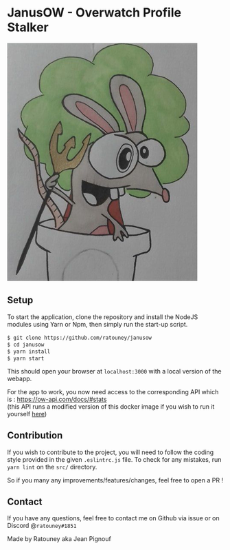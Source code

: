# JanusOW - Overwatch Profile Stalker

![Image bugged](https://github.com/ratouney/janusow/raw/master/logo.png)

## Setup
To start the application, clone the repository and install the NodeJS modules using Yarn or Npm, then simply run the start-up script.

```shell
$ git clone https://github.com/ratouney/janusow
$ cd janusow
$ yarn install
$ yarn start
```

This should open your browser at `localhost:3000` with a local version of the webapp.

For the app to work, you now need access to the corresponding API which is : <https://ow-api.com/docs/#stats>
<br>(this API runs a modified version of this docker image if you wish to run it yourself [here](https://hub.docker.com/r/sdwolfe32/ovrstat))

## Contribution

If you wish to contribute to the project, you will need to follow the coding style provided in the given `.eslintrc.js` file.
To check for any mistakes, run  `yarn lint` on the `src/` directory.

So if you many any improvements/features/changes, feel free to open a PR !


## Contact

If you have any questions, feel free to contact me on Github via issue or on Discord @`ratouney#1851`

Made by Ratouney aka Jean Pignouf
